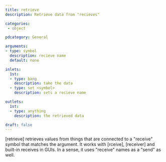 ```yaml
---
title: retrieve
description: Retrieve data from "recieves"

categories:
 - object

pdcategory: General

arguments:
- type: symbol
  description: recieve name
  default: none

inlets: 
  1st:
  - type: bang
    description: take the data
  - type: set <symbol>
    description: sets a recieve name

outlets:
  1st:
  - type: anything
    description: the retrieved data

draft: false
---
```


[retrieve] retrieves values from things that are connected to a "receive" symbol that matches the argument. It works with [rceive], [receiver] and built-in receives in GUIs. In a sense, it uses "receive" names as a "send" as well.